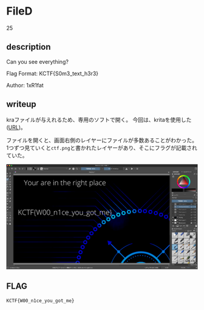 # FileD

25

## description

Can you see everything?

Flag Format: KCTF{S0m3_text_h3r3}

Author: 1xR1fat

## writeup

kraファイルが与えれるため、専用のソフトで開く。
今回は、kritaを使用した([URL](https://krita.org/en/download/krita-desktop/))。

ファイルを開くと、画面右側のレイヤーにファイルが多数あることがわかった。1つずつ見ていくと`ctf.png`と書かれたレイヤーがあり、そこにフラグが記載されていた。

![flag](./flag.png)

## FLAG

```txt
KCTF{W00_n1ce_you_got_me}
```

